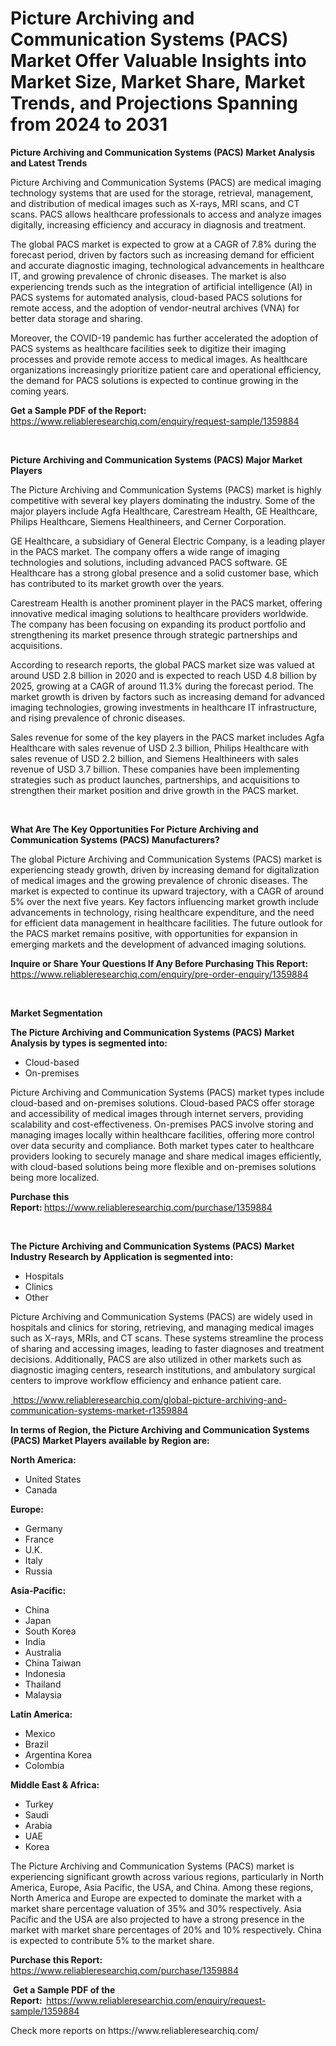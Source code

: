 <p><h1>Picture Archiving and Communication Systems (PACS) Market Offer Valuable Insights into Market Size, Market Share, Market Trends, and Projections Spanning from 2024 to 2031</h1></p><p><strong>Picture Archiving and Communication Systems (PACS) Market Analysis and Latest Trends</strong></p>
<p><p>Picture Archiving and Communication Systems (PACS) are medical imaging technology systems that are used for the storage, retrieval, management, and distribution of medical images such as X-rays, MRI scans, and CT scans. PACS allows healthcare professionals to access and analyze images digitally, increasing efficiency and accuracy in diagnosis and treatment.</p><p>The global PACS market is expected to grow at a CAGR of 7.8% during the forecast period, driven by factors such as increasing demand for efficient and accurate diagnostic imaging, technological advancements in healthcare IT, and growing prevalence of chronic diseases. The market is also experiencing trends such as the integration of artificial intelligence (AI) in PACS systems for automated analysis, cloud-based PACS solutions for remote access, and the adoption of vendor-neutral archives (VNA) for better data storage and sharing.</p><p>Moreover, the COVID-19 pandemic has further accelerated the adoption of PACS systems as healthcare facilities seek to digitize their imaging processes and provide remote access to medical images. As healthcare organizations increasingly prioritize patient care and operational efficiency, the demand for PACS solutions is expected to continue growing in the coming years.</p></p>
<p><strong>Get a Sample PDF of the Report:&nbsp;</strong> <a href="https://www.reliableresearchiq.com/enquiry/request-sample/1359884">https://www.reliableresearchiq.com/enquiry/request-sample/1359884</a></p>
<p>&nbsp;</p>
<p><strong>Picture Archiving and Communication Systems (PACS) Major Market Players</strong></p>
<p><p>The Picture Archiving and Communication Systems (PACS) market is highly competitive with several key players dominating the industry. Some of the major players include Agfa Healthcare, Carestream Health, GE Healthcare, Philips Healthcare, Siemens Healthineers, and Cerner Corporation.</p><p>GE Healthcare, a subsidiary of General Electric Company, is a leading player in the PACS market. The company offers a wide range of imaging technologies and solutions, including advanced PACS software. GE Healthcare has a strong global presence and a solid customer base, which has contributed to its market growth over the years.</p><p>Carestream Health is another prominent player in the PACS market, offering innovative medical imaging solutions to healthcare providers worldwide. The company has been focusing on expanding its product portfolio and strengthening its market presence through strategic partnerships and acquisitions.</p><p>According to research reports, the global PACS market size was valued at around USD 2.8 billion in 2020 and is expected to reach USD 4.8 billion by 2025, growing at a CAGR of around 11.3% during the forecast period. The market growth is driven by factors such as increasing demand for advanced imaging technologies, growing investments in healthcare IT infrastructure, and rising prevalence of chronic diseases.</p><p>Sales revenue for some of the key players in the PACS market includes Agfa Healthcare with sales revenue of USD 2.3 billion, Philips Healthcare with sales revenue of USD 2.2 billion, and Siemens Healthineers with sales revenue of USD 3.7 billion. These companies have been implementing strategies such as product launches, partnerships, and acquisitions to strengthen their market position and drive growth in the PACS market.</p></p>
<p>&nbsp;</p>
<p><strong>What Are The Key Opportunities For Picture Archiving and Communication Systems (PACS) Manufacturers?</strong></p>
<p><p>The global Picture Archiving and Communication Systems (PACS) market is experiencing steady growth, driven by increasing demand for digitalization of medical images and the growing prevalence of chronic diseases. The market is expected to continue its upward trajectory, with a CAGR of around 5% over the next five years. Key factors influencing market growth include advancements in technology, rising healthcare expenditure, and the need for efficient data management in healthcare facilities. The future outlook for the PACS market remains positive, with opportunities for expansion in emerging markets and the development of advanced imaging solutions.</p></p>
<p><strong>Inquire or Share Your Questions If Any Before Purchasing This Report:</strong> <a href="https://www.reliableresearchiq.com/enquiry/pre-order-enquiry/1359884">https://www.reliableresearchiq.com/enquiry/pre-order-enquiry/1359884</a></p>
<p>&nbsp;</p>
<p><strong>Market Segmentation</strong></p>
<p><strong>The Picture Archiving and Communication Systems (PACS) Market Analysis by types is segmented into:</strong></p>
<p><ul><li>Cloud-based</li><li>On-premises</li></ul></p>
<p><p>Picture Archiving and Communication Systems (PACS) market types include cloud-based and on-premises solutions. Cloud-based PACS offer storage and accessibility of medical images through internet servers, providing scalability and cost-effectiveness. On-premises PACS involve storing and managing images locally within healthcare facilities, offering more control over data security and compliance. Both market types cater to healthcare providers looking to securely manage and share medical images efficiently, with cloud-based solutions being more flexible and on-premises solutions being more localized.</p></p>
<p><strong>Purchase this Report:&nbsp;</strong><a href="https://www.reliableresearchiq.com/purchase/1359884">https://www.reliableresearchiq.com/purchase/1359884</a></p>
<p>&nbsp;</p>
<p><strong>The Picture Archiving and Communication Systems (PACS) Market Industry Research by Application is segmented into:</strong></p>
<p><ul><li>Hospitals</li><li>Clinics</li><li>Other</li></ul></p>
<p><p>Picture Archiving and Communication Systems (PACS) are widely used in hospitals and clinics for storing, retrieving, and managing medical images such as X-rays, MRIs, and CT scans. These systems streamline the process of sharing and accessing images, leading to faster diagnoses and treatment decisions. Additionally, PACS are also utilized in other markets such as diagnostic imaging centers, research institutions, and ambulatory surgical centers to improve workflow efficiency and enhance patient care.</p></p>
<p><a href="https://www.reliableresearchiq.com/global-picture-archiving-and-communication-systems-market-r1359884">&nbsp;https://www.reliableresearchiq.com/global-picture-archiving-and-communication-systems-market-r1359884</a></p>
<p><strong>In terms of Region, the Picture Archiving and Communication Systems (PACS) Market Players available by Region are:</strong></p>
<p>
    <p> <strong> North America: </strong>
        <ul>
            <li>United States</li>
            <li>Canada</li>
        </ul>
        </p> 
    <p> <strong> Europe: </strong>
        <ul>
            <li>Germany</li>
            <li>France</li>
            <li>U.K.</li>
            <li>Italy</li>
            <li>Russia</li>
        </ul>
        </p> 
    <p> <strong> Asia-Pacific: </strong>
        <ul>
            <li>China</li>
            <li>Japan</li>
            <li>South Korea</li>
            <li>India</li>
            <li>Australia</li>
            <li>China Taiwan</li>
            <li>Indonesia</li>
            <li>Thailand</li>
            <li>Malaysia</li>
        </ul>
        </p> 
    <p> <strong> Latin America: </strong>
        <ul>
            <li>Mexico</li>
            <li>Brazil</li>
            <li>Argentina Korea</li>
            <li>Colombia</li>
        </ul>
        </p> 
    <p> <strong> Middle East & Africa: </strong>
        <ul>
            <li>Turkey</li>
            <li>Saudi</li>
            <li>Arabia</li>
            <li>UAE</li>
            <li>Korea</li>
        </ul>
    </p>
    </p>
<p><p>The Picture Archiving and Communication Systems (PACS) market is experiencing significant growth across various regions, particularly in North America, Europe, Asia Pacific, the USA, and China. Among these regions, North America and Europe are expected to dominate the market with a market share percentage valuation of 35% and 30% respectively. Asia Pacific and the USA are also projected to have a strong presence in the market with market share percentages of 20% and 10% respectively. China is expected to contribute 5% to the market share.</p></p>
<p><strong>Purchase this Report: </strong><a href="https://www.reliableresearchiq.com/purchase/1359884">https://www.reliableresearchiq.com/purchase/1359884</a></p>
<p>&nbsp;<strong>Get a Sample PDF of the Report:&nbsp;&nbsp;</strong><a href="https://www.reliableresearchiq.com/enquiry/request-sample/1359884">https://www.reliableresearchiq.com/enquiry/request-sample/1359884</a></p>
<p><strong></strong></p>
<p>Check more reports on https://www.reliableresearchiq.com/</p>